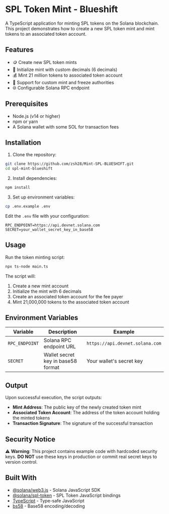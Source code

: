 # SPL Token Mint - Blueshift

A TypeScript application for minting SPL tokens on the Solana blockchain. This project demonstrates how to create a new SPL token mint and mint tokens to an associated token account.

## Features

- 🪙 Create new SPL token mints
- 🏦 Initialize mint with custom decimals (6 decimals)
- 💰 Mint 21 million tokens to associated token account
- 🔐 Support for custom mint and freeze authorities
- 🌐 Configurable Solana RPC endpoint

## Prerequisites

- Node.js (v14 or higher)
- npm or yarn
- A Solana wallet with some SOL for transaction fees

## Installation

1. Clone the repository:
```bash
git clone https://github.com/zsh28/Mint-SPL-BLUESHIFT.git
cd spl-mint-blueshift
```

2. Install dependencies:
```bash
npm install
```

3. Set up environment variables:
```bash
cp .env.example .env
```

Edit the `.env` file with your configuration:
```env
RPC_ENDPOINT=https://api.devnet.solana.com
SECRET=your_wallet_secret_key_in_base58
```

## Usage

Run the token minting script:

```bash
npx ts-node main.ts
```

The script will:
1. Create a new mint account
2. Initialize the mint with 6 decimals
3. Create an associated token account for the fee payer
4. Mint 21,000,000 tokens to the associated token account

## Environment Variables

| Variable | Description | Example |
|----------|-------------|---------|
| `RPC_ENDPOINT` | Solana RPC endpoint URL | `https://api.devnet.solana.com` |
| `SECRET` | Wallet secret key in base58 format | Your wallet's secret key |

## Output

Upon successful execution, the script outputs:
- **Mint Address**: The public key of the newly created token mint
- **Associated Token Account**: The address of the token account holding the minted tokens
- **Transaction Signature**: The signature of the successful transaction

## Security Notice

⚠️ **Warning**: This project contains example code with hardcoded security keys. **DO NOT** use these keys in production or commit real secret keys to version control.

## Built With

- [@solana/web3.js](https://github.com/solana-labs/solana-web3.js) - Solana JavaScript SDK
- [@solana/spl-token](https://github.com/solana-labs/solana-program-library) - SPL Token JavaScript bindings
- [TypeScript](https://www.typescriptlang.org/) - Type-safe JavaScript
- [bs58](https://github.com/cryptocoinjs/bs58) - Base58 encoding/decoding